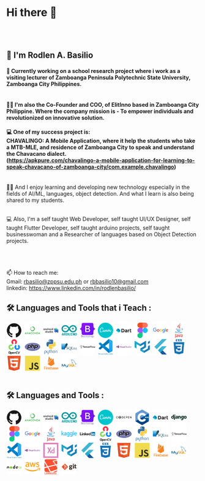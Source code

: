 # Hi there 👋

<br>


<img src="https://komarev.com/ghpvc/?username=rodlenbasilio&style=flat-square&color=blue" alt=""/>

## 🔭 I'm Rodlen A. Basilio

#### 🏢 Currently working on a school research project where i work as a visiting lecturer of Zamboanga Peninsula Polytechnic State University, Zamboanga City Philippines.<br><br>

#### 👩‍💼 I'm also the Co-Founder and COO, of ElitInno based in Zamboanga City Philippine. Where the company mission is - To empower individuals and revolutionized on innovative solution.

#### 💻 One of my success project is:      <br>CHAVALINGO: A Mobile Application, where it help the students who take a MTB-MLE, and residence of Zamboanga City to speak and understand the Chavacano dialect.<br> (https://apkpure.com/chavalingo-a-mobile-application-for-learning-to-speak-chavacano-of-zamboanga-city/com.example.chavalingo)


<br>👩‍💻 And I enjoy learning and developing new technology especially in the fields of AI/ML, languages, object detection. And what I learn is also being shared to my students.


<br>
💻 Also, I'm a self taught Web Developer, self taught UI/UX Designer, self taught Flutter Developer, self taught arduino projects, self taught businesswoman and a Researcher of languages based on Object Detection projects.


<br><br><br>
📫 How to reach me:<br> 
    Gmail: rbasilio@zppsu.edu.ph or rbbasilio10@gmail.com <br>
    linkedin: https://www.linkedin.com/in/rodlenbasilio/
    <br>

## :hammer_and_wrench: Languages and Tools that i Teach :
<div>
    <img src="https://github.com/devicons/devicon/blob/master/icons/github/github-original.svg" title="Github" alt="Github" width="40" height="40"/>&nbsp;
    <img src="https://github.com/devicons/devicon/blob/master/icons/anaconda/anaconda-original-wordmark.svg" title="Anaconda" alt="Anaconda" width="40" height="40"/>&nbsp;
    <img src="https://github.com/devicons/devicon/blob/master/icons/androidstudio/androidstudio-original-wordmark.svg" title="Android Studio" alt="Android Studio" width="40" height="40"/>&nbsp;
    <img src="https://github.com/devicons/devicon/blob/master/icons/arduino/arduino-original-wordmark.svg" title="" alt="" width="40" height="40"/>&nbsp;
    <img src="https://github.com/devicons/devicon/blob/master/icons/bootstrap/bootstrap-original-wordmark.svg" title="" alt="" width="40" height="40"/>&nbsp;
    <img src="https://github.com/devicons/devicon/blob/master/icons/canva/canva-original.svg" title="" alt="" width="40" height="40"/>&nbsp;
    <img src="https://github.com/devicons/devicon/blob/master/icons/dart/dart-original-wordmark.svg" title="" alt="" width="40" height="40"/>&nbsp;
    <img src="https://github.com/devicons/devicon/blob/master/icons/figma/figma-original.svg" title="" alt="" width="40" height="40"/>&nbsp;
    <img src="https://github.com/devicons/devicon/blob/master/icons/google/google-original-wordmark.svg" title="" alt="" width="40" height="40"/>&nbsp;
    <img src="https://github.com/devicons/devicon/blob/master/icons/java/java-original-wordmark.svg" title="" alt="" width="40" height="40"/>&nbsp;
    <img src="https://github.com/devicons/devicon/blob/master/icons/opencv/opencv-original-wordmark.svg" title="" alt="" width="40" height="40"/>&nbsp;
    <img src="https://github.com/devicons/devicon/blob/master/icons/php/php-original.svg" title="" alt="" width="40" height="40"/>&nbsp;
    <img src="https://github.com/devicons/devicon/blob/master/icons/python/python-original-wordmark.svg" title="" alt="" width="40" height="40"/>&nbsp;
    <img src="https://github.com/devicons/devicon/blob/master/icons/sqlite/sqlite-original-wordmark.svg" title="" alt="" width="40" height="40"/>&nbsp;
    <img src="https://github.com/devicons/devicon/blob/master/icons/tensorflow/tensorflow-line-wordmark.svg" title="" alt="" width="40" height="40"/>&nbsp;
    <img src="https://github.com/devicons/devicon/blob/master/icons/vscode/vscode-original-wordmark.svg" title="" alt="" width="40" height="40"/>&nbsp;
    <img src="https://github.com/devicons/devicon/blob/master/icons/visualstudio/visualstudio-plain-wordmark.svg" title="" alt="" width="40" height="40"/>&nbsp;
    <img src="https://github.com/devicons/devicon/blob/master/icons/materialui/materialui-original.svg" title="Material UI" alt="Material UI" width="40" height="40"/>&nbsp;
    <img src="https://github.com/devicons/devicon/blob/master/icons/flutter/flutter-original.svg" title="Flutter" alt="Flutter" width="40" height="40"/>&nbsp;
    <img src="https://github.com/devicons/devicon/blob/master/icons/css3/css3-plain-wordmark.svg"  title="CSS3" alt="CSS" width="40" height="40"/>&nbsp;
    <img src="https://github.com/devicons/devicon/blob/master/icons/html5/html5-original.svg" title="HTML5" alt="HTML" width="40" height="40"/>&nbsp;
    <img src="https://github.com/devicons/devicon/blob/master/icons/javascript/javascript-original.svg" title="JavaScript" alt="JavaScript" width="40" height="40"/>&nbsp;
    <img src="https://github.com/devicons/devicon/blob/master/icons/firebase/firebase-plain-wordmark.svg" title="Firebase" alt="Firebase" width="40" height="40"/>&nbsp;
    <img src="https://github.com/devicons/devicon/blob/master/icons/mysql/mysql-original-wordmark.svg" title="MySQL"  alt="MySQL" width="40" height="40"/>&nbsp;
</div>
 <br>

 
## :hammer_and_wrench: Languages and Tools :
<div>
    <img src="https://github.com/devicons/devicon/blob/master/icons/github/github-original.svg" title="Github" alt="Github" width="40" height="40"/>&nbsp;
    <img src="https://github.com/devicons/devicon/blob/master/icons/anaconda/anaconda-original-wordmark.svg" title="Anaconda" alt="Anaconda" width="40" height="40"/>&nbsp;
    <img src="https://github.com/devicons/devicon/blob/master/icons/androidstudio/androidstudio-original-wordmark.svg" title="Android Studio" alt="Android Studio" width="40" height="40"/>&nbsp;
    <img src="https://github.com/devicons/devicon/blob/master/icons/arduino/arduino-original-wordmark.svg" title="" alt="" width="40" height="40"/>&nbsp;
    <img src="https://github.com/devicons/devicon/blob/master/icons/bootstrap/bootstrap-original-wordmark.svg" title="" alt="" width="40" height="40"/>&nbsp;
    <img src="https://github.com/devicons/devicon/blob/master/icons/canva/canva-original.svg" title="" alt="" width="40" height="40"/>&nbsp;
    <img src="https://github.com/devicons/devicon/blob/master/icons/codepen/codepen-original-wordmark.svg" title="" alt="" width="40" height="40"/>&nbsp;
    <img src="https://github.com/devicons/devicon/blob/master/icons/cplusplus/cplusplus-original.svg" title="" alt="" width="40" height="40"/>&nbsp;
    <img src="https://github.com/devicons/devicon/blob/master/icons/dart/dart-original-wordmark.svg" title="" alt="" width="40" height="40"/>&nbsp;
    <img src="https://github.com/devicons/devicon/blob/master/icons/django/django-plain-wordmark.svg" title="" alt="" width="40" height="40"/>&nbsp;
    <img src="https://github.com/devicons/devicon/blob/master/icons/figma/figma-original.svg" title="" alt="" width="40" height="40"/>&nbsp;
    <img src="https://github.com/devicons/devicon/blob/master/icons/google/google-original-wordmark.svg" title="" alt="" width="40" height="40"/>&nbsp;
    <img src="https://github.com/devicons/devicon/blob/master/icons/java/java-original-wordmark.svg" title="" alt="" width="40" height="40"/>&nbsp;
    <img src="https://github.com/devicons/devicon/blob/master/icons/kaggle/kaggle-original-wordmark.svg" title="" alt="" width="40" height="40"/>&nbsp;
    <img src="https://github.com/devicons/devicon/blob/master/icons/linkedin/linkedin-original-wordmark.svg" title="" alt="" width="40" height="40"/>&nbsp;
    <img src="https://github.com/devicons/devicon/blob/master/icons/opencv/opencv-original-wordmark.svg" title="" alt="" width="40" height="40"/>&nbsp;
    <img src="https://github.com/devicons/devicon/blob/master/icons/php/php-original.svg" title="" alt="" width="40" height="40"/>&nbsp;
    <img src="https://github.com/devicons/devicon/blob/master/icons/python/python-original-wordmark.svg" title="" alt="" width="40" height="40"/>&nbsp;
    <img src="https://github.com/devicons/devicon/blob/master/icons/sqlite/sqlite-original-wordmark.svg" title="" alt="" width="40" height="40"/>&nbsp;
    <img src="https://github.com/devicons/devicon/blob/master/icons/tensorflow/tensorflow-line-wordmark.svg" title="" alt="" width="40" height="40"/>&nbsp;
    <img src="https://github.com/devicons/devicon/blob/master/icons/vscode/vscode-original-wordmark.svg" title="" alt="" width="40" height="40"/>&nbsp;
    <img src="https://github.com/devicons/devicon/blob/master/icons/visualstudio/visualstudio-plain-wordmark.svg" title="" alt="" width="40" height="40"/>&nbsp;
    <img src="https://github.com/devicons/devicon/blob/master/icons/xd/xd-line.svg" title="" alt="" width="40" height="40"/>&nbsp;
    <img src="https://github.com/devicons/devicon/blob/master/icons/materialui/materialui-original.svg" title="Material UI" alt="Material UI" width="40" height="40"/>&nbsp;
    <img src="https://github.com/devicons/devicon/blob/master/icons/flutter/flutter-original.svg" title="Flutter" alt="Flutter" width="40" height="40"/>&nbsp;
    <img src="https://github.com/devicons/devicon/blob/master/icons/css3/css3-plain-wordmark.svg"  title="CSS3" alt="CSS" width="40" height="40"/>&nbsp;
    <img src="https://github.com/devicons/devicon/blob/master/icons/html5/html5-original.svg" title="HTML5" alt="HTML" width="40" height="40"/>&nbsp;
    <img src="https://github.com/devicons/devicon/blob/master/icons/javascript/javascript-original.svg" title="JavaScript" alt="JavaScript" width="40" height="40"/>&nbsp;
    <img src="https://github.com/devicons/devicon/blob/master/icons/firebase/firebase-plain-wordmark.svg" title="Firebase" alt="Firebase" width="40" height="40"/>&nbsp;
    <img src="https://github.com/devicons/devicon/blob/master/icons/mysql/mysql-original-wordmark.svg" title="MySQL"  alt="MySQL" width="40" height="40"/>&nbsp;
    <img src="https://github.com/devicons/devicon/blob/master/icons/nodejs/nodejs-original-wordmark.svg" title="NodeJS" alt="NodeJS" width="40" height="40"/>&nbsp;
    <img src="https://github.com/devicons/devicon/blob/master/icons/amazonwebservices/amazonwebservices-plain-wordmark.svg" title="AWS" alt="AWS" width="40" height="40"/>&nbsp;
    <img src="https://github.com/devicons/devicon/blob/master/icons/laravel/laravel-plain-wordmark.svg" title="" alt="" width="40" height="40"/>&nbsp;
    <img src="https://github.com/devicons/devicon/blob/master/icons/git/git-original-wordmark.svg" title="Git" alt="Git" width="40" height="40"/>
</div>


